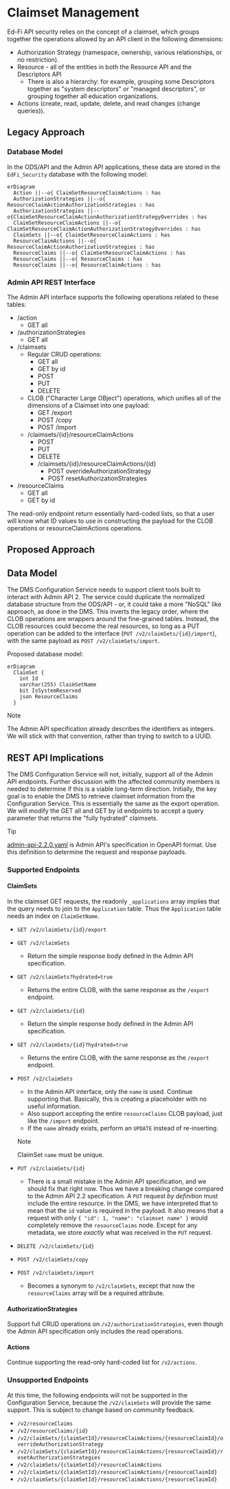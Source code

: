 # Claimset Management

Ed-Fi API security relies on the concept of a claimset, which groups together
the operations allowed by an API client in the following dimensions:

* Authorization Strategy (namespace, ownership, various relationships, or no
  restriction).
* Resource - all of the entities in both the Resource API and the Descriptors
  API
  * There is also a hierarchy: for example, grouping some Descriptors together
    as "system descriptors" or "managed descriptors", or grouping together all
    education organizations.
* Actions (create, read, update, delete, and read changes (change queries)).

## Legacy Approach

### Database Model

In the ODS/API and the Admin API applications, these data are stored in the
`EdFi_Security` database with the following model:

```mermaid
erDiagram
  Action ||--o{ ClaimSetResourceClaimActions : has
  AuthorizationStrategies ||--o{ ResourceClaimActionAuthorizationStrategies : has
  AuthorizationStrategies ||--o{ClaimSetResourceClaimActionAuthorizationStrategyOverrides : has
  ClaimSetResourceClaimActions ||--o{ ClaimSetResourceClaimActionAuthorizationStrategyOverrides : has
  ClaimSets ||--o{ ClaimSetResourceClaimActions : has
  ResourceClaimActions ||--o{ ResourceClaimActionAuthorizationStrategies : has
  ResourceClaims ||--o{ ClaimSetResourceClaimActions : has
  ResourceClaims ||--o{ ResourceClaims : has
  ResourceClaims ||--o{ ResourceClaimActions : has
```

### Admin API REST Interface

The Admin API interface supports the following operations related to these tables:

* /action
  * GET all
* /authorizationStrategies
  * GET all
* /claimsets
  * Regular CRUD operations:
    * GET all
    * GET by id
    * POST
    * PUT
    * DELETE
  * CLOB ("Character Large OBject") operations, which unifies all of the dimensions of a Claimset into one payload:
    * GET /export
    * POST /copy
    * POST /import
  * /claimsets/{id}/resourceClaimActions
    * POST
    * PUT
    * DELETE
    * /claimsets/{id}/resourceClaimActions/{id}
      * POST overrideAuthorizationStrategy
      * POST resetAuthorizationStrategies
* /resourceClaims
  * GET all
  * GET by id

The read-only endpoint return essentially hard-coded lists, so that a user will
know what ID values to use in constructing the payload for the CLOB operations
or resourceClaimActions operations.

## Proposed Approach

## Data Model

The DMS Configuration Service needs to support client tools built to interact
with Admin API 2. The service could duplicate the normalized database structure
from the ODS/API - or, it could take a more "NoSQL" like approach, as done in
the DMS. This inverts the legacy order, where the CLOB operations are wrappers
around the fine-grained tables. Instead, the CLOB resources could become the
real resources, so long as a PUT operation can be added to the interface
(`PUT /v2/claimSets/{id}/import`), with the same payload as `POST /v2/claimSets/import`.

Proposed database model:

```mermaid
erDiagram
  ClaimSet {
    int Id
    varchar(255) ClaimSetName
    bit IsSystemReserved
    json ResourceClaims
  }
```

> [!NOTE]
> The Admin API specification already describes the identifiers as integers. We
> will stick with that convention, rather than trying to switch to a UUID.

## REST API Implications

The DMS Configuration Service will not, initially, support all of the Admin API
endpoints. Further discussion with the affected community members is needed to
determine if this is a viable long-term direction. Initially, the key goal is to
enable the DMS to retrieve claimset information from the Configuration Service.
This is essentially the same as the export operation. We will modify the GET all
and GET by id endpoints to accept a query parameter that returns the "fully
hydrated" claimsets.

> [!TIP]
> [admin-api-2.2.0.yaml](https://github.com/Ed-Fi-Alliance-OSS/Ed-Fi-API-Standards/blob/main/api-specifications/admin-api/admin-api-2.2.0.yaml)
> is Admin API's specification in OpenAPI format. Use this definition to
> determine the request and response payloads.

### Supported Endpoints

#### ClaimSets

In the claimset GET requests, the readonly `_applications` array implies that
the query needs to join to the `Application` table. Thus the `Application` table
needs an index on `ClaimSetName`.

* `GET /v2/claimSets/{id}/export`
* `GET /v2/claimSets`
  * Return the simple response body defined in the Admin API specification.
* `GET /v2/claimSets?hydrated=true`
  * Returns the entire CLOB, with the same response as the `/export` endpoint.
* `GET /v2/claimSets/{id}`
  * Return the simple response body defined in the Admin API specification.
* `GET /v2/claimSets/{id}?hydrated=true`
  * Returns the entire CLOB, with the same response as the `/export` endpoint.
* `POST /v2/claimSets`
  * In the Admin API interface, only the `name` is used. Continue supporting
    that. Basically, this is creating a placeholder with no useful information.
  * Also support accepting the entire `resourceClaims` CLOB payload, just like
    the `/import` endpoint.
  * If the `name` already exists, perform an `UPDATE` instead of re-inserting.

  > [!NOTE]
  > ClaimSet `name` must be unique.

* `PUT /v2/claimSets/{id}`
  * There is a small mistake in the Admin API specification, and we should fix
    that right now. Thus we have a breaking change compared to the Admin API 2.2
    specification. A `PUT` request _by definition_ must include the entire
    resource. In the DMS, we have interpreted that to mean that the `id` value
    is required in the payload. It also means that a request with only `{ "id":
    1, "name": "claimset name" }` would completely remove the `resourceClaims`
    node. Except for any metadata, we store _exactly_ what was received in the
    `PUT` request.
* `DELETE /v2/claimSets/{id}`
* `POST /v2/claimSets/copy`
* `POST /v2/claimSets/import`
  * Becomes a synonym to `/v2/claimSets`, except that now the `resourceClaims`
    array will be a required attribute.

#### AuthorizationStrategies

Support full CRUD operations on `/v2/authorizationStrategies`, even though the Admin API
specification only includes the read operations.

#### Actions

Continue supporting the read-only hard-coded list for `/v2/actions`.

### Unsupported Endpoints

At this time, the following endpoints will not be supported in the Configuration
Service, because the `/v2/claimSets` will provide the same support. This is
subject to change based on community feedback.

* `/v2/resourceClaims`
* `/v2/resourceClaims/{id}`
* `/v2/claimSets/{claimSetId}/resourceClaimActions/{resourceClaimId}/overrideAuthorizationStrategy`
* `/v2/claimSets/{claimSetId}/resourceClaimActions/{resourceClaimId}/resetAuthorizationStrategies`
* `/v2/claimSets/{claimSetId}/resourceClaimActions`
* `/v2/claimSets/{claimSetId}/resourceClaimActions/{resourceClaimId}`
* `/v2/claimSets/{claimSetId}/resourceClaimActions/{resourceClaimId}`
